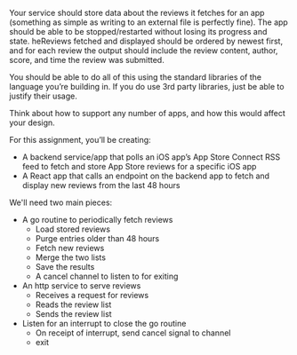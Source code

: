 Your service should store data about the reviews it fetches for an app (something as simple as writing to an external file is perfectly fine). The app should be able to be stopped/restarted without losing its progress and state.
heReviews fetched and displayed should be ordered by newest first, and for each review the output should include the review content, author, score, and time the review was submitted.

You should be able to do all of this using the standard libraries of the language you’re building in. If you do use 3rd party libraries, just be able to justify their usage.

Think about how to support any number of apps, and how this would affect your design.

For this assignment, you’ll be creating:
- A backend service/app that polls an iOS app’s App Store Connect RSS feed to fetch and store App Store reviews for a specific iOS app
- A React app that calls an endpoint on the backend app to fetch and display new reviews from the last 48 hours

We'll need two main pieces:
* A go routine to periodically fetch reviews
  * Load stored reviews
  * Purge entries older than 48 hours
  * Fetch new reviews
  * Merge the two lists
  * Save the results
  * A cancel channel to listen to for exiting
* An http service to serve reviews
  * Receives a request for reviews
  * Reads the review list
  * Sends the review list
* Listen for an interrupt to close the go routine
  * On receipt of interrupt, send cancel signal to channel
  * exit